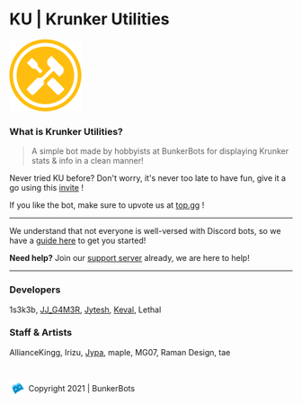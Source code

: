 # KU | Krunker Utilities

![logo](_media/logo.png)

### What is Krunker Utilities? 

> A simple bot made by hobbyists at BunkerBots for displaying Krunker stats & info in a clean manner!

Never tried KU before? Don't worry, it's never too late to have fun, give it a go using this [invite](https://discord.com/api/oauth2/authorize?client_id=616588768358694913&permissions=388160&scope=bot) !

If you like the bot, make sure to upvote us at [top.gg](https://top.gg/bot/616588768358694913/vote) !
***

We understand that not everyone is well-versed with Discord bots, so we have a [guide here](gettingstarted) to get you started!

**Need help?** Join our [support server](https://discord.gg/DfhQDQ8e8c) already, we are here to help!

***

### Developers
1s3k3b,
[JJ_G4M3R](https://github.com/JJ-G4M3R),
[Jytesh](https://github.com/Jytesh),
[Keval](https://github.com/TheUltimateKeval),
Lethal

### Staff & Artists
AllianceKingg,
Irizu,
[Jypa](https://twitter.com/sirjypa),
maple,
MG07,
Raman Design,
tae

<br/>
<img src="_media/bb.png" height="30px" style="transform: translateY(33%)">  Copyright 2021 | BunkerBots 

